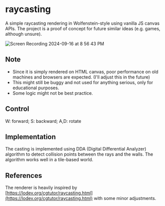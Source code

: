 # raycasting

A simple raycasting rendering in Wolfenstein-style using vanilla JS canvas APIs. The project is a proof of concept for future similar ideas (e.g. games, although unsure).

![Screen Recording 2024-09-16 at 8 56 43 PM](https://github.com/user-attachments/assets/c2234a4f-1a20-4155-8a91-b2ed03c04da9)

## Note

- Since it is simply rendered on HTML canvas, poor performance on old machines and browsers are expected. (I'll adjust this in the future)
- This might still be buggy and not used for anything serious, only for educational purposes.
- Some logic might not be best practice.

## Control

W: forward; S: backward; A,D: rotate

## Implementation

The casting is implemented using DDA (Digital Differential Analyzer) algorithm to detect collision points between the rays and the walls. The algorithm works well in a tile-based world.

## References

The renderer is heavily inspired by [https://lodev.org/cgtutor/raycasting.html](https://lodev.org/cgtutor/raycasting.html) with some minor adjustments.
